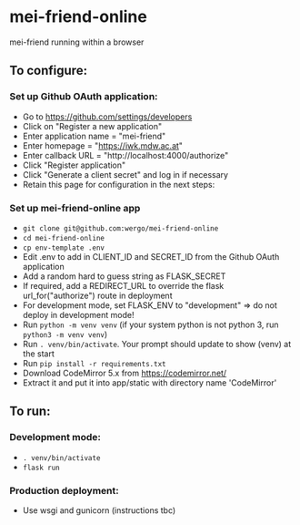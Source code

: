 # mei-friend-online
mei-friend running within a browser

## To configure:

### Set up Github OAuth application:
* Go to https://github.com/settings/developers
* Click on "Register a new application"
* Enter application name = "mei-friend"
* Enter homepage = "https://iwk.mdw.ac.at"
* Enter callback URL = "http://localhost:4000/authorize"
* Click "Register application"
* Click "Generate a client secret" and log in if necessary
* Retain this page for configuration in the next steps:

### Set up mei-friend-online app
* `git clone git@github.com:wergo/mei-friend-online`
* `cd mei-friend-online`
* `cp env-template .env`
* Edit .env to add in CLIENT_ID and SECRET_ID from the Github OAuth application
* Add a random hard to guess string as FLASK_SECRET
* If required, add a REDIRECT_URL to override the flask url_for("authorize") route in deployment
* For development mode, set FLASK_ENV to "development" => do not deploy in development mode!
* Run `python -m venv venv` (if your system python is not python 3, run `python3 -m venv venv`)
* Run `. venv/bin/activate`. Your prompt should update to show (venv) at the start
* Run `pip install -r requirements.txt`
* Download CodeMirror 5.x from https://codemirror.net/
* Extract it and put it into app/static with directory name 'CodeMirror'

## To run:
### Development mode:
* `. venv/bin/activate` 
* `flask run`

### Production deployment:
* Use wsgi and gunicorn (instructions tbc)
